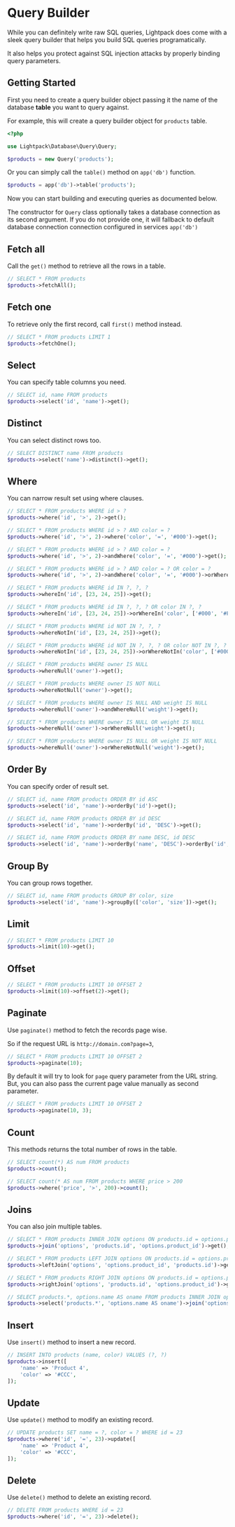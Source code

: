 # Query Builder

While you can definitely write raw SQL queries, Lightpack does come with a sleek query builder that helps you build SQL queries programatically.

It also helps you protect against SQL injection attacks by properly binding query parameters.

## Getting Started

First you need to create a query builder object passing it the name of the database **table** you want to query against.

For example, this will create a query builder object for `products` table. 

```php
<?php

use Lightpack\Database\Query\Query;

$products = new Query('products');
```

Or you can simply call the <code>table()</code> method on `app('db')` function.

```php
$products = app('db')->table('products');
```

Now you can start building and executing queries as documented below.

<p class="tip">The constructor for <code>Query</code> class optionally takes a database connection as its second argument. If you do not provide one, it will fallback to default database connection connection configured in services <code>app('db')</code></p>

## Fetch all

Call the <code>get()</code> method to retrieve all the rows in a table.

```php
// SELECT * FROM products
$products->fetchAll();
```
## Fetch one

To retrieve only the first record, call <code>first()</code> method instead.</p>

```php
// SELECT * FROM products LIMIT 1
$products->fetchOne();
```

## Select

You can specify table columns you need.

```php
// SELECT id, name FROM products
$products->select('id', 'name')->get();
```

## Distinct

You can select distinct rows too.

```php
// SELECT DISTINCT name FROM products
$products->select('name')->distinct()->get();
```

## Where

You can narrow result set using where clauses.

```php
// SELECT * FROM products WHERE id > ?
$products->where('id', '>', 2)->get();

// SELECT * FROM products WHERE id > ? AND color = ?
$products->where('id', '>', 2)->where('color', '=', '#000')->get();

// SELECT * FROM products WHERE id > ? AND color = ?
$products->where('id', '>', 2)->andWhere('color', '=', '#000')->get();

// SELECT * FROM products WHERE id > ? AND color = ? OR color = ?
$products->where('id', '>', 2)->andWhere('color', '=', '#000')->orWhere('color', '=', '#FFF')->get();

// SELECT * FROM products WHERE id IN ?, ?, ?
$products->whereIn('id', [23, 24, 25])->get();

// SELECT * FROM products WHERE id IN ?, ?, ? OR color IN ?, ?
$products->whereIn('id', [23, 24, 25])->orWhereIn('color', ['#000', '#FFF'])->get();

// SELECT * FROM products WHERE id NOT IN ?, ?, ?
$products->whereNotIn('id', [23, 24, 25])->get();

// SELECT * FROM products WHERE id NOT IN ?, ?, ? OR color NOT IN ?, ?
$products->whereNotIn('id', [23, 24, 25])->orWhereNotIn('color', ['#000', '#FFF'])->get();

// SELECT * FROM products WHERE owner IS NULL
$products->whereNull('owner')->get();

// SELECT * FROM products WHERE owner IS NOT NULL
$products->whereNotNull('owner')->get();

// SELECT * FROM products WHERE owner IS NULL AND weight IS NULL
$products->whereNull('owner')->andWhereNull('weight')->get();

// SELECT * FROM products WHERE owner IS NULL OR weight IS NULL
$products->whereNull('owner')->orWhereNull('weight')->get();

// SELECT * FROM products WHERE owner IS NULL OR weight IS NOT NULL
$products->whereNull('owner')->orWhereNotNull('weight')->get();
```

## Order By

You can specify order of result set.

```php
// SELECT id, name FROM products ORDER BY id ASC
$products->select('id', 'name')->orderBy('id')->get();

// SELECT id, name FROM products ORDER BY id DESC
$products->select('id', 'name')->orderBy('id', 'DESC')->get();

// SELECT id, name FROM products ORDER BY name DESC, id DESC
$products->select('id', 'name')->orderBy('name', 'DESC')->orderBy('id', 'DESC')->get();
```

## Group By

You can group rows together.

```php
// SELECT id, name FROM products GROUP BY color, size
$products->select('id', 'name')->groupBy(['color', 'size'])->get();
```

## Limit

```php
// SELECT * FROM products LIMIT 10
$products->limit(10)->get();
```

## Offset

```php
// SELECT * FROM products LIMIT 10 OFFSET 2
$products->limit(10)->offset(2)->get();
```

## Paginate

Use `paginate()` method to fetch the records page wise. 

So if the request URL is `http://domain.com?page=3`,

```php
// SELECT * FROM products LIMIT 10 OFFSET 2
$products->paginate(10);
```

By default it will try to look for `page` query parameter from the URL string. But, you can also pass the current page value manually as second parameter.

```php
// SELECT * FROM products LIMIT 10 OFFSET 2
$products->paginate(10, 3);
```

## Count

This methods returns the total number of rows in the table.

```php
// SELECT count(*) AS num FROM products
$products->count();

// SELECT count(* AS num FROM products WHERE price > 200
$products->where('price', '>', 200)->count();
```

## Joins

You can also join multiple tables.

```php
// SELECT * FROM products INNER JOIN options ON products.id = options.product_id
$products->join('options', 'products.id', 'options.product_id')->get();

// SELECT * FROM products LEFT JOIN options ON products.id = options.product_id
$products->leftJoin('options', 'options.product_id', 'products.id')->get();

// SELECT * FROM products RIGHT JOIN options ON products.id = options.product_id
$products->rightJoin('options', 'products.id', 'options.product_id')->get();

// SELECT products.*, options.name AS oname FROM products INNER JOIN options ON products.id = options.product_id
$products->select('products.*', 'options.name AS oname')->join('options', 'products.id', 'options.product_id')->get();
```

## Insert

Use `insert()` method to insert a new record.

```php
// INSERT INTO products (name, color) VALUES (?, ?)
$products->insert([
    'name' => 'Product 4',
    'color' => '#CCC',
]);
```

## Update

Use `update()` method to modify an existing record.

```php
// UPDATE products SET name = ?, color = ? WHERE id = 23
$products->where('id', '=', 23)->update([
    'name' => 'Product 4',
    'color' => '#CCC',
]);
```

## Delete

Use `delete()` method to delete an existing record.

```php
// DELETE FROM products WHERE id = 23
$products->where('id', '=', 23)->delete();
```